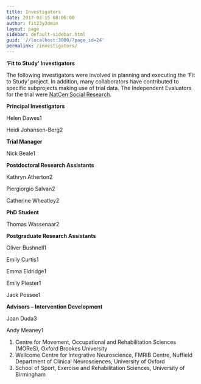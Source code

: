 ```yaml
---
title: Investigators
date: 2017-03-15 08:06:00
author: fit23y3dmin
layout: page
sidebar: default-sidebar.html
guid: '//localhost:3000/?page_id=24'
permalink: /investigators/
---
```


**‘Fit to Study’ Investigators**

The following investigators were involved in planning and executing the ‘Fit to Study’ project. In addition, many collaborators have contributed to specific subprojects making use of trial data. The Independent Evaluators for the trial were [NatCen Social Research](https://www.fit-to-study.org/independent-evaluation/).

**Principal Investigators**

Helen Dawes1

Heidi Johansen-Berg2

**Trial Manager**

Nick Beale1

**Postdoctoral Research Assistants**

Kathryn Atherton2

Piergiorgio Salvan2

Catherine Wheatley2

**PhD Student**

Thomas Wassenaar2

**Postgraduate Research Assistants**

Oliver Bushnell1

Emily Curtis1

Emma Eldridge1

Emily Plester1

Jack Possee1

**Advisors – Intervention Development**

Joan Duda3

Andy Meaney1

1. Centre for Movement, Occupational and Rehabilitation Sciences (MOReS), Oxford Brookes University
2. Wellcome Centre for Integrative Neuroscience, FMRIB Centre, Nuffield Department of Clinical Neurosciences, University of Oxford
3. School of Sport, Exercise and Rehabilitation Sciences, University of Birmingham